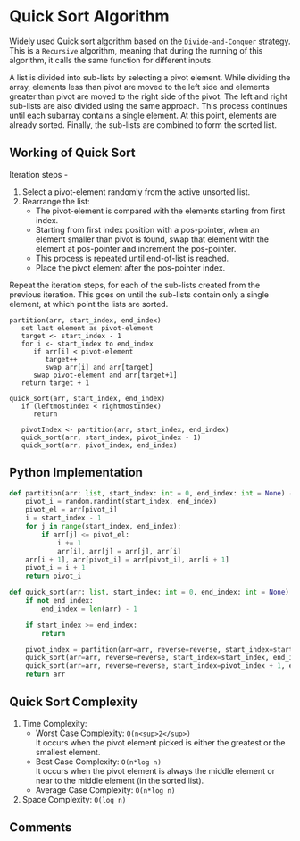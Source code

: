 # Quick Sort Algorithm

Widely used Quick sort algorithm based on the `Divide-and-Conquer` strategy. This is a `Recursive` algorithm, meaning that during the running of this algorithm, it calls the same function for different inputs.

A list is divided into sub-lists by selecting a pivot element. While dividing the array, elements less than pivot are moved to the left side and elements greater than pivot are moved to the right side of the pivot. The left and right sub-lists are also divided using the same approach. This process continues until each subarray contains a single element. At this point, elements are already sorted. Finally, the sub-lists are combined to form the sorted list.

## Working of Quick Sort

Iteration steps -
1. Select a pivot-element randomly from the active unsorted list.
2. Rearrange the list:
    + The pivot-element is compared with the elements starting from first index.
    + Starting from first index position with a pos-pointer, when an element smaller than pivot is found, swap that element with the element at pos-pointer and increment the pos-pointer.
    + This process is repeated until end-of-list is reached.
    + Place the pivot element after the pos-pointer index.

Repeat the iteration steps, for each of the sub-lists created from the previous iteration. This goes on until the sub-lists contain only a single element, at which point the lists are sorted.

```
partition(arr, start_index, end_index)
   set last element as pivot-element
   target <- start_index - 1
   for i <- start_index to end_index
      if arr[i] < pivot-element
         target++
         swap arr[i] and arr[target]
      swap pivot-element and arr[target+1]
   return target + 1

quick_sort(arr, start_index, end_index)
   if (leftmostIndex < rightmostIndex)
      return
   
   pivotIndex <- partition(arr, start_index, end_index)
   quick_sort(arr, start_index, pivot_index - 1)
   quick_sort(arr, pivot_index, end_index)
```

## Python Implementation

```python
def partition(arr: list, start_index: int = 0, end_index: int = None) -> int:
    pivot_i = random.randint(start_index, end_index)
    pivot_el = arr[pivot_i]
    i = start_index - 1
    for j in range(start_index, end_index):
        if arr[j] <= pivot_el:
            i += 1
            arr[i], arr[j] = arr[j], arr[i]
    arr[i + 1], arr[pivot_i] = arr[pivot_i], arr[i + 1]
    pivot_i = i + 1
    return pivot_i

def quick_sort(arr: list, start_index: int = 0, end_index: int = None) -> list | None:
    if not end_index:
        end_index = len(arr) - 1

    if start_index >= end_index:
        return

    pivot_index = partition(arr=arr, reverse=reverse, start_index=start_index, end_index=end_index)
    quick_sort(arr=arr, reverse=reverse, start_index=start_index, end_index=pivot_index - 1)
    quick_sort(arr=arr, reverse=reverse, start_index=pivot_index + 1, end_index=end_index)
    return arr
```

## Quick Sort Complexity

1. Time Complexity:
   - Worst Case Complexity: `O(n<sup>2</sup>)`\
   It occurs when the pivot element picked is either the greatest or the smallest element.
   - Best Case Complexity: `O(n*log n)`\
   It occurs when the pivot element is always the middle element or near to the middle element (in the sorted list).
   - Average Case Complexity: `O(n*log n)`
2. Space Complexity: `O(log n)`

## Comments
